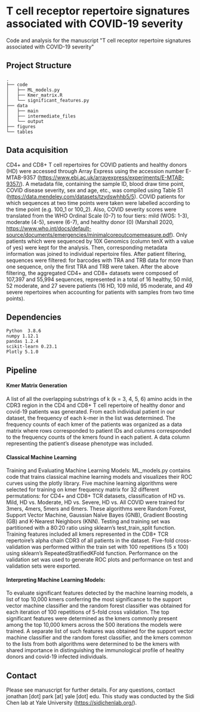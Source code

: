 # T cell receptor repertoire signatures associated with COVID-19 severity

Code and analysis for the manuscript "T cell receptor repertoire signatures associated with COVID-19 severity"

## Project Structure
```
.
├── code
│   ├── ML_models.py
│   ├── Kmer_matrix.R
│   └── significant_features.py
├── data
│   ├── main
│   ├── intermediate_files
│   └── output
├── figures
└── tables

```
## Data acquisition

CD4+ and CD8+ T cell repertoires for COVID patients and healthy donors (HD) were accessed through Array Express using the accession number E-MTAB-9357 (https://www.ebi.ac.uk/arrayexpress/experiments/E-MTAB-9357/). A metadata file, containing the sample ID, blood draw time point, COVID disease severity, sex and age, etc., was compiled using Table S1 (https://data.mendeley.com/datasets/tzydswhhb5/5). COVID patients for which sequences at two time points were taken were labelled according to the time point (e.g. 100_1 or 100_2). Also, COVID severity scores were translated from the WHO Ordinal Scale (0-7) to four tiers: mild (WOS: 1-3), moderate (4-5), severe (6-7), and healthy donor (0) (Marshall 2020, https://www.who.int/docs/default-source/documents/emergencies/minimalcoreoutcomemeasure.pdf). Only patients which were sequenced by 10X Genomics (column tenX with a value of yes) were kept for the analysis. Then, corresponding metadata information was joined to individual repertoire files. After patient filtering, sequences were filtered: for barcodes with TRA and TRB data for more than one sequence, only the first TRA and TRB were taken. After the above filtering, the aggregated CD4+ and CD8+ datasets were composed of 107,397 and 55,994 sequences, represented in a total of 16 healthy, 50 mild, 52 moderate, and 27 severe patients (16 HD, 109 mild, 95 moderate, and 49 severe repertoires when accounting for patients with samples from two time points).

## Dependencies

```
Python  3.8.6
numpy 1.12.1
pandas 1.2.4
scikit-learn 0.23.1
Plotly 5.1.0
```
## Pipeline

#### Kmer Matrix Generation
A list of all the overlapping substrings of k (k = 3, 4, 5, 6) amino acids in the CDR3 region in the CD4 and CD8+ T cell repertoire of healthy donor and covid-19 patients was generated. From each individual patient in our dataset, the frequency of each k-mer in the list was determined. The frequency counts of each kmer of the patients was organized as a data matrix where rows corresponded to patient IDs and columns corresponded to the frequency counts of the kmers found in each patient. A data column representing the patient’s disease phenotype was included.

#### Classical Machine Learning 

Training and Evaluating Machine Learning Models:
ML_models.py contains code that trains classical machine learning models and visualizes their ROC curves using the plotly library. 
Five machine learning algorithms were selected for training on kmer frequency matrix for 32 different permutations: for CD4+ and CD8+ TCR datasets, classification of HD vs. Mild, HD vs. Moderate, HD vs. Severe, HD vs. All COVID were trained for 3mers, 4mers, 5mers and 6mers. These algorithms were Random Forest, Support Vector Machine, Gaussian Naïve Bayes (GNB), Gradient Boosting (GB) and K-Nearest Neighbors (KNN). Testing and training set was partitioned with a 80:20 ratio using sklearn’s test_train_split function. Training features included all kmers represented in the CD8+ TCR repertoire’s alpha chain CDR3 of all patients in the dataset. Five-fold cross-validation was performed within the train set with 100 repetitions (5 x 100) using sklearn’s RepeatedStratifiedKFold function. Performance on the validation set was used to generate ROC plots and performance on test and validation sets were exported. 

#### Interpreting Machine Learning Models: 
To evaluate significant features detected by the machine learning models, a list of top 10,000 kmers conferring the most significance to the support vector machine classifier and the random forest classifier was obtained for each iteration of 100 repetitions of 5-fold cross validation. The top significant features were determined as the kmers commonly present among the top 10,000 kmers across the 500 iterations the models were trained. A separate list of such features was obtained for the support vector machine classifier and the random forest classifier, and the kmers common to the lists from both algorithms were determined to be the kmers with shared importance in distinguishing the immunological profile of healthy donors and covid-19 infected individuals. 

## Contact

Please see manuscript for further details. For any questions, contact jonathan [dot] park [at] yale [dot] edu.
This study was conducted by the Sidi Chen lab at Yale University (https://sidichenlab.org/).
